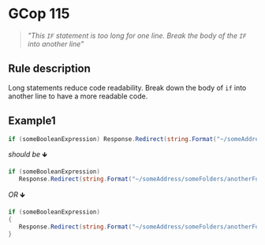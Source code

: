 ﻿# GCop 115

> *"This `IF` statement is too long for one line. Break the body of the `IF` into another line"*

## Rule description

Long statements reduce code readability. Break down the body of `if` into another line to have a more readable code.

## Example1

```csharp
if (someBooleanExpression) Response.Redirect(string.Format("~/someAddress/someFolders/anotherFolder/{0}/", CurrentShop.Domain));
```

*should be* 🡻

```csharp
if (someBooleanExpression)
   Response.Redirect(string.Format("~/someAddress/someFolders/anotherFolder/{0}/", CurrentShop.Domain));
```
*OR* 🡻

```csharp
if (someBooleanExpression)
{
   Response.Redirect(string.Format("~/someAddress/someFolders/anotherFolder/{0}/", CurrentShop.Domain));
}
```